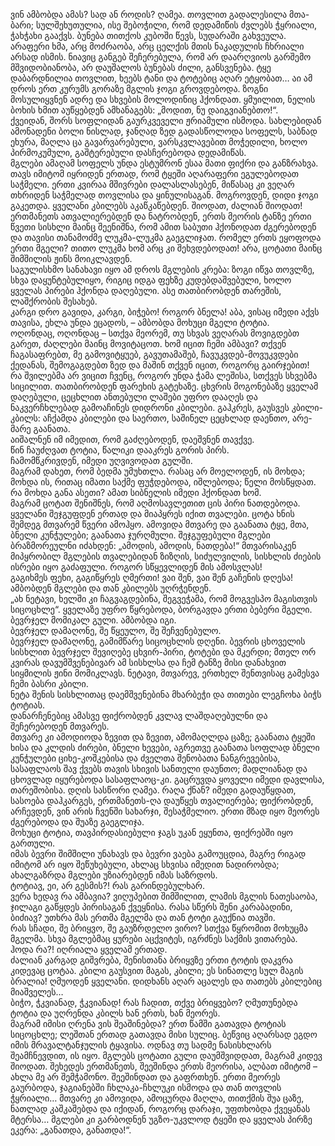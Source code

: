 ვინ ამბობდა ამას? 
სად ან როდის? 
ღამეა. 
თოვლით გადალესილა მთა-ბარი; სულშეხუთულია, ისე შებოჭილი, რომ დედამიწის ძვლებს ჭყრიალი, ჭახჭახი გააქვს. 
ბუნება თითქოს კუბოში წევს, სუდარაში გახვეულა. 
არაფერი ხმა, არც მოძრაობა, არც ცელქის მთის ნაკადულის ჩხრიალი არსად ისმის. 
ნიავიც განგებ შეჩერებულა, რომ არ დაარღვიოს გარშემო მშვიდობიანობა, არ დაუშალოს ბუნებას ძილი, განსვენება. 
ტყე დაბარდნილია თოვლით, ხეებს ტანი და ტოტებიც აღარ ეტყობათ… 
აი ამ დროს ერთ კურუმს გორაზე მგლის ჯოგი გროვდებოდა. 
ზოგნი მოსულიყვნენ ადრე და სხვების მოლოდინიც ჰქონდათ. 
ყმუილით, ნელის ბოხის ხმით აუწყებდენ ამხანაგებს: „მოდით, ნუ დაიგვიანებთო!“.  
ქვეიდან, შორს სოფლიდან გაურკვეველი ჟრიამული ისმოდა. სახლებიდან ამონადენი ბოლი ნისლად, ჯანღად ზედ გადასწოლოდა სოფელს, საბნად ეხურა, მაღლა ცა გავარვარებული, ვარსკვლავებით მოჭედილი, ხოლო პირმოკუმული, გაშტერებული დასჩერებოდა დედამიწას.  
მგლები ამაღამ სოფელს უნდა ესტუმრონ ესაა მათი ფიქრი და განზრახვა. 
თავს იმიტომ იყრიდენ ერთად, რომ ტყეში აღარაფერი ეგულებოდათ საჭმელი. 
ერთი კვირაა მშივრები დალასლასებენ, მიწასაც კი ვეღარ თხრიდენ საჭმელად თოვლისა და ყინულისაგან. 
მოგროვდენ, დიდი ჯოგი გაკეთდა. 
ყველანი კბილებს აკაწკაწებდენ. შიოდათ, ძალიან შიოდათ! 
ერთმანეთს ათვალიერებდენ და ნატრობდენ, ერთს მეორის ტანზე ერთი წვეთი სისხლი მაინც შეენიშნა, რომ ამით საბუთი ჰქონოდათ ძგერებოდენ და თავისი თანამოძმე ლუკმა-ლუკმა გაეგლიჯათ. 
რომელ ერთს ეყოფოდა ერთი მგელი? 
თითო ლუკმა ხომ არც კი შეხვდებოდათ! 
არა, ცოტათი მაინც შიმშილის ჟინს მოიკლავდენ.  
საგულისხმო სანახავი იყო ამ დროს მგლების კრება: ზოგი იწვა თოვლზე, სხვა დაყუნტებულიყო, რიგიც იდგა ფეხზე კუდებდაშვებული, ხოლო ყველას პირები ჰქონდა დაღებული. 
ასე თათბირობდენ თარეშის, ლაშქრობის შესახებ.  
კარგი დრო გავიდა, კარგი, ბიჭებო! 
როგორ ბნელა! 
აბა, ვისაც იმედი აქვს თავისა, ეხლა უნდა ეცადოს, – ამბობდა მოხუცი მგელი ტოტია.  
ოღონდაც, ოღონდაც – სთქვა მეორემ, თუ სხვას ვეღარას მოვიგდებთ გარეთ, ძაღლები მაინც მოვიტაცოთ. 
ხომ იცით ჩემი ამბავი? 
თქვენ ჩაგასაფრებთ, მე გამოვიტყუებ, გავუთამაშებ, ჩავუკვდებ-მოვუკვდები ქედანას, შემოგაგდებთ ზედ და მაშინ თქვენ იცით, როგორც გაირჯებით!  
რა შვილებმა არ ვიცით ჩვენც, როგორ უნდა ჭამა ლეშისა, სთქვეს სხვებმა სიცილით. 
თათბირობდენ ფარეხის გატეხაზე. 
ცხვრის მოგონებაზე ყველამ დაღებული, ცეცხლით ანთებული ლაშები უფრო დააღეს და ნაკვერჩხლებად გამოაჩინეს დიდრონი კბილები. 
გაჰკრეს, გაუსვეს კბილი-კბილს: აჩქამდა კბილები და საერთო, საშინელ ცეცხლად დაენთო, არე-მარე გაანათა.  
აიშალნენ იმ იმედით, რომ გაძღებოდენ, დაეშვნენ თავქვე.  
წინ ჩაუძღვათ ტოტია, წალიკი დააკრეს გორის პირს.  
ჩამომწკრივდენ, იმედი უღვივოდათ გულში.   
მაგრამ დახეთ, რომ ბედმა უმუხთლა. 
რასაც არ მოელოდენ, ის მოხდა; მოხდა ის, რითაც იმათი საქმე ფუჭდებოდა, იშლებოდა; წელი მოსწყდათ. 
რა მოხდა განა ასეთი? 
ამათ სიბნელის იმედი ჰქონდათ ხომ.  
მაგრამ ცოტათ შენიშნეს, რომ აღმოსავლეთით ცის პირი ნათდებოდა. 
ყველანი შეჯგუფდენ ერთად და მიაპყრეს იქით თვალები. 
ცოტა ხნის შემდეგ მთვარემ წვერი ამოჰყო. 
ამოვიდა მთვარე და გაანათა ტყე, მთა, ბნელი კუნჭულები; გაანათა ჯურღმული. 
შეჯგუფებული მგლები ბრაზმორეულნი იძახდენ: „ამოდის, ამოდის, ნათდება!“ 
მთვარისაკენ მიპყრობილ მგლების თვალებიდან ზიზღის, სიძულვილის, სისხლის ძიების ისრები იყო გაძაფული. 
როგორ სწყევლიდენ მის ამოსვლას!  
გაგიხმეს ფეხი, გაგიწყრეს ღმერთი! ვაი შენ, ვაი შენ გაჩენის დღესა! ამბობდენ მგლები და თან კბილებს უღრჭენდენ.  
„ახ ნეტავი, ხელში კი ჩაგვაგდებინა, შეგვეჭამა, რომ მოგვესპო მაგისთვის სიცოცხლე“. 
ყველაზე უფრო წყრებოდა, ბორგავდა ერთი ბებერი მგელი.  
ბევრჯელ მომიკალ გული. ამბობდა იგი.  
ბევრჯელ დამაღონე, შე წყეულო, შე შეჩვენებულო.   
ბევრჯელ დამაღონე, გამიმწარე სიცოცხლის დღენი. 
ბევრის ცხოველის სისხლით ბევრჯელ შევიღებე ცხვირ-პირი, ტოტები და მკერდი; მთელ ორ კვირას დავუმშვენებივარ ამ სისხლსა და ჩემ ტანზე მისი დანახვით სიყმილის ჟინი მომიკლავს. 
ნეტავი, მთვარევ, ერთხელ შენთვისაც გამესვა ჩემი ბასრი კბილი.  
ნეტა შენის სისხლითაც დაემშვენებინა მხარბეჭი და თითები ლეგჩოხა ბიჭს ტოტიას.  
დანარჩენებიც ამასვე ფიქრობდენ კვლავ ლაშდაღებულნი და შეჩერებოდენ მთვარეს.  
მთვარე კი ამოდიოდა ზევით და ზევით, ამომაღლდა ცაზე; გაანათა ტყეში ხისა და კლდის ძირები, ბნელი ხევები, აგრეთვე გაანათა სოფლად ბნელი კუნჭულები ციხე-კოშკებისა და ძველთა შენობათა ნანგრევებისა, სასაფლაოს შავ ქვებს თავის სხივის სანთელი დაუნთო; მადლიანად და ცხოვლად იყურებოდა სასაფლაოც-კი. 
გაცრუვდა ყოველი იმედი დავლისა, თარეშობისა. 
დღის სასწორი ღამეა. 
რაღა ქნან? 
იმედი გადაუწყდათ, სასოება დაჰკარგეს, ერთმანეთს-ღა დაუწყეს თვალიერება; ფიქრობდენ, არჩევდენ, ვინ არის ჩვენში სახარჯი, შესაჭმელიო. 
ერთი მზად იყო მეორეს ძგერებოდა და შუაზე გაეგლიჯა.  
მოხუცი ტოტია, თავპირდასიებული ჯაგს უკან ეყუნთა, ფიქრებში იყო გართული.  
იმას ბევრი შიმშილი უნახავს და ბევრი ვაება გამოუცდია, მაგრე რიგად იმიტომ არ იყო შეწუხებული, ახლაც სხვისა იმედით ნადირობდა; ახალგაზრდა მგლები უზიარებდენ იმას საზრდოს.  
ტოტიავ, ეი, არ გესმის?! 
რას გარინდებულხარ.  
ვერა ხედავ რა ამბავია? 
ვიღუპებით შიმშილით, ლამის მგლის ნათესაობა, ჯილაგი გაწყდეს პირისაგან ქვეყნისა. 
რასა სწერს შენი კარაბადინი, ბიძიავ? უთხრა მას ერთმა მგელმა და თან ტოტი გაუქნია თავში.  
რას სჩადი, შე ბრიყვო, შე გაუზრდელო ვირო? სთქვა წყრომით მოხუცმა მგელმა. სხვა მგლებმაც ყურები აცქვიტეს, იგრძნეს საქმის ვითარება.  
ჰოდა რა?! იღრიალა ყველამ ერთად.  
ძალიან კარგად გიშვრება, შენისთანა ბრიყვზე ერთი ტოტის დაკვრა კიდევაც ცოტაა. 
კბილი გაუსვით მაგას, კბილი; ეს სინათლე სულ მაგის ბრალია! ღმუოდენ ყველანი. 
დიდხანს აღარ აცალეს და თათებს კბილებიც მიაშველეს…  
ბიჭო, ჭკვიანად, ჭკვიანად! რას ჩადით, თქვე ბრიყვებო? ღმუთუნებდა ტოტია და უღრენდა კბილს ხან ერთს, ხან მეორეს.  
მაგრამ იმისი ღრენა ვის შეაშინებდა? 
ერთ წამში გათავდა ტოტიას სიცოცხლე; ლეშთან ერთად გათავდა მისი სულიც. 
ბეწვიც აღარსად ეგდო იმის მრავალტანჯულის ტყავისა. 
ოდნავ თუ სადმე ნასისხლარს შეამჩნევდით, ის იყო. 
მგლებს ცოტათი გული დაუმშვიდდათ, მაგრამ კიდევ შიოდათ. 
შეხედეს ერთმანეთს, შეეშინდა ერთს მეორისა, ალბათ იმიტომ – ახლა მე არ შემჭამონო. 
შეეშინდათ და გაფრთხენ. 
ერთი მეორეს გაურბოდა, ჯაგიანებში ჩხლაკა-ჩხლუკი ისმოდა და თან თოვლის ჭყრიალი… 
მთვარე კი ამოვიდა, ამოცურდა მაღლა, თითქმის შუა ცაზე, ნათლად კაშკაშებდა და იქიდან, როგორც დარაჯი, უფთხობდა ქვეყანას მტერსა… 
მგლები კი გარბოდნენ უგზო-უკვლოდ ტყეში და ყველას პირზე ეკერა: „განათდა, განათდა!“.